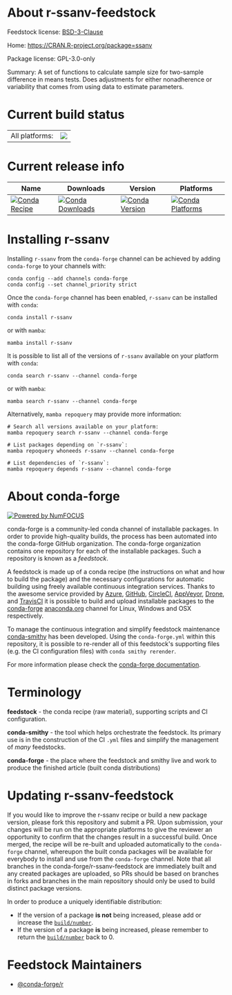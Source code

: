 About r-ssanv-feedstock
=======================

Feedstock license: [BSD-3-Clause](https://github.com/conda-forge/r-ssanv-feedstock/blob/main/LICENSE.txt)

Home: https://CRAN.R-project.org/package=ssanv

Package license: GPL-3.0-only

Summary: A set of functions to calculate sample size for two-sample difference in means tests. Does adjustments for either nonadherence or variability that comes from using data to estimate parameters.

Current build status
====================


<table><tr><td>All platforms:</td>
    <td>
      <a href="https://dev.azure.com/conda-forge/feedstock-builds/_build/latest?definitionId=1671&branchName=main">
        <img src="https://dev.azure.com/conda-forge/feedstock-builds/_apis/build/status/r-ssanv-feedstock?branchName=main">
      </a>
    </td>
  </tr>
</table>

Current release info
====================

| Name | Downloads | Version | Platforms |
| --- | --- | --- | --- |
| [![Conda Recipe](https://img.shields.io/badge/recipe-r--ssanv-green.svg)](https://anaconda.org/conda-forge/r-ssanv) | [![Conda Downloads](https://img.shields.io/conda/dn/conda-forge/r-ssanv.svg)](https://anaconda.org/conda-forge/r-ssanv) | [![Conda Version](https://img.shields.io/conda/vn/conda-forge/r-ssanv.svg)](https://anaconda.org/conda-forge/r-ssanv) | [![Conda Platforms](https://img.shields.io/conda/pn/conda-forge/r-ssanv.svg)](https://anaconda.org/conda-forge/r-ssanv) |

Installing r-ssanv
==================

Installing `r-ssanv` from the `conda-forge` channel can be achieved by adding `conda-forge` to your channels with:

```
conda config --add channels conda-forge
conda config --set channel_priority strict
```

Once the `conda-forge` channel has been enabled, `r-ssanv` can be installed with `conda`:

```
conda install r-ssanv
```

or with `mamba`:

```
mamba install r-ssanv
```

It is possible to list all of the versions of `r-ssanv` available on your platform with `conda`:

```
conda search r-ssanv --channel conda-forge
```

or with `mamba`:

```
mamba search r-ssanv --channel conda-forge
```

Alternatively, `mamba repoquery` may provide more information:

```
# Search all versions available on your platform:
mamba repoquery search r-ssanv --channel conda-forge

# List packages depending on `r-ssanv`:
mamba repoquery whoneeds r-ssanv --channel conda-forge

# List dependencies of `r-ssanv`:
mamba repoquery depends r-ssanv --channel conda-forge
```


About conda-forge
=================

[![Powered by
NumFOCUS](https://img.shields.io/badge/powered%20by-NumFOCUS-orange.svg?style=flat&colorA=E1523D&colorB=007D8A)](https://numfocus.org)

conda-forge is a community-led conda channel of installable packages.
In order to provide high-quality builds, the process has been automated into the
conda-forge GitHub organization. The conda-forge organization contains one repository
for each of the installable packages. Such a repository is known as a *feedstock*.

A feedstock is made up of a conda recipe (the instructions on what and how to build
the package) and the necessary configurations for automatic building using freely
available continuous integration services. Thanks to the awesome service provided by
[Azure](https://azure.microsoft.com/en-us/services/devops/), [GitHub](https://github.com/),
[CircleCI](https://circleci.com/), [AppVeyor](https://www.appveyor.com/),
[Drone](https://cloud.drone.io/welcome), and [TravisCI](https://travis-ci.com/)
it is possible to build and upload installable packages to the
[conda-forge](https://anaconda.org/conda-forge) [anaconda.org](https://anaconda.org/)
channel for Linux, Windows and OSX respectively.

To manage the continuous integration and simplify feedstock maintenance
[conda-smithy](https://github.com/conda-forge/conda-smithy) has been developed.
Using the ``conda-forge.yml`` within this repository, it is possible to re-render all of
this feedstock's supporting files (e.g. the CI configuration files) with ``conda smithy rerender``.

For more information please check the [conda-forge documentation](https://conda-forge.org/docs/).

Terminology
===========

**feedstock** - the conda recipe (raw material), supporting scripts and CI configuration.

**conda-smithy** - the tool which helps orchestrate the feedstock.
                   Its primary use is in the construction of the CI ``.yml`` files
                   and simplify the management of *many* feedstocks.

**conda-forge** - the place where the feedstock and smithy live and work to
                  produce the finished article (built conda distributions)


Updating r-ssanv-feedstock
==========================

If you would like to improve the r-ssanv recipe or build a new
package version, please fork this repository and submit a PR. Upon submission,
your changes will be run on the appropriate platforms to give the reviewer an
opportunity to confirm that the changes result in a successful build. Once
merged, the recipe will be re-built and uploaded automatically to the
`conda-forge` channel, whereupon the built conda packages will be available for
everybody to install and use from the `conda-forge` channel.
Note that all branches in the conda-forge/r-ssanv-feedstock are
immediately built and any created packages are uploaded, so PRs should be based
on branches in forks and branches in the main repository should only be used to
build distinct package versions.

In order to produce a uniquely identifiable distribution:
 * If the version of a package **is not** being increased, please add or increase
   the [``build/number``](https://docs.conda.io/projects/conda-build/en/latest/resources/define-metadata.html#build-number-and-string).
 * If the version of a package **is** being increased, please remember to return
   the [``build/number``](https://docs.conda.io/projects/conda-build/en/latest/resources/define-metadata.html#build-number-and-string)
   back to 0.

Feedstock Maintainers
=====================

* [@conda-forge/r](https://github.com/conda-forge/r/)

